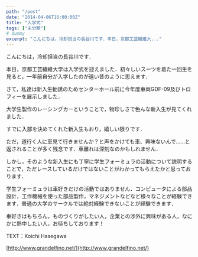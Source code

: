 ```yaml
---
path: "/post"
date: "2014-04-06T16:00:00Z"
title: "入学式"
tags: ["未分類"]
# dummy
excerpt: "こんにちは，冷却担当の長谷川です．本日，京都工芸繊維大..."
---
```




[](06-1.jpg)

こんにちは，冷却担当の長谷川です．

本日，京都工芸繊維大学は入学式を迎えました．初々しいスーツを着た一回生を見ると，一年前自分が入学したのが遠い昔のように思えます．

さて，私達は新入生勧誘のためセンターホール前に今年度車両GDF-09及びトロフィーを展示しました．

大学生製作のレーシングカーということで，物珍しさで色んな新入生が見てくれました．

すでに入部を決めてくれた新入生もおり，嬉しい限りです．

ただ，道行く人に車見て行きませんか？と声をかけても車、興味ないんで……と返されることが多く残念です．車離れは深刻なのかもしれません．

しかし，そのような新入生にも丁寧に学生フォーミュラの活動について説明することで，ただレースしているだけではないことがわかってもらえたかと思っております．

学生フォーミュラは車好きだけの活動ではありません．コンピュータによる部品設計，工作機械を使った部品製作，マネジメントなどなど様々なことが経験できます．普通の大学のサークルでは絶対経験できないことが経験できます．

車好きはもちろん，ものづくりがしたい人，企業との渉外に興味がある人，なにかに熱中したい人，お待ちしております！

TEXT：Koichi Hasegawa

[http://www.grandelfino.net/](http://www.grandelfino.net/)

